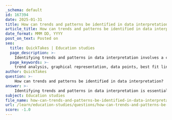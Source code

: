 ```yaml
---
_schema: default
id: 167394
date: 2025-01-31
title: How can trends and patterns be identified in data interpretation?
article_title: How can trends and patterns be identified in data interpretation?
date_format: MMM DD, YYYY
post_on_text: Posted on
seo:
  title: QuickTakes | Education studies
  page_description: >-
    Identifying trends and patterns in data interpretation involves a combination of statistical techniques, graphical analysis, and critical evaluation, enabling informed decisions and enhanced understanding of data.
  page_keywords: >-
    trend analysis, graphical representation, data points, best fit lines, error detection, data representation, contextual understanding, critical thinking, statistical techniques, visualizing data, patterns in data, data interpretation, informed decisions
author: QuickTakes
question: >-
    How can trends and patterns be identified in data interpretation?
answer: >-
    Identifying trends and patterns in data interpretation is essential for making informed decisions and understanding underlying phenomena. Here are several key methods and principles that can be applied to effectively identify trends and patterns:\n\n1. **Trend Analysis**: This statistical technique involves examining historical data to identify consistent patterns over time. By analyzing metrics such as student performance or attendance, educators can discern whether specific interventions or teaching methods have had a positive impact. For instance, tracking GPA trends across multiple semesters can reveal the effectiveness of curricular changes.\n\n2. **Graphical Representation**: Graphs are invaluable tools for visualizing data, making it easier to identify trends. Different types of graphs, such as line graphs, bar charts, and scatter plots, can illustrate relationships and changes over time. For example, a line graph can show how a variable, like temperature or student enrollment, changes over a period, allowing for quick recognition of upward or downward trends.\n\n3. **Data Points and Relationships**: Analyzing individual data points plotted on graphs helps in understanding the significance of these points in representing trends. For example, in a scatter plot, the arrangement of data points can reveal correlations between variables, such as the relationship between class attendance and GPA.\n\n4. **Best Fit Lines**: In scatter plots, drawing a best fit line can summarize the relationship between variables. This line not only helps in predicting future values but also indicates the strength of the correlation, providing insights into how closely related the variables are.\n\n5. **Error Detection**: Graphs can also highlight anomalies or outliers in the data. Identifying these outliers is crucial as they may indicate errors in data collection or unique cases that warrant further investigation.\n\n6. **Data Representation**: Effective graphing practices ensure that data is represented clearly and accurately. Misleading graphs can obscure true patterns, so it is essential to use appropriate scales, labels, and formats to convey the data accurately.\n\n7. **Contextual Understanding**: Data interpretation requires an understanding of the context in which the data was collected. This includes recognizing the limitations of the data, such as sample size or demographic factors, which can influence the trends observed.\n\n8. **Critical Thinking**: Engaging in critical thinking is vital for evaluating the reliability of the data and the conclusions drawn from it. This involves questioning the sources of data, the methods of collection, and the potential biases that may affect the interpretation.\n\nIn summary, identifying trends and patterns in data interpretation involves a combination of statistical techniques, graphical analysis, and critical evaluation. By leveraging these methods, educators and researchers can enhance their understanding of data, leading to more informed decisions and improved outcomes.
subject: Education studies
file_name: how-can-trends-and-patterns-be-identified-in-data-interpretation.md
url: /learn/education-studies/questions/how-can-trends-and-patterns-be-identified-in-data-interpretation
score: -1.0
---
```


&nbsp;